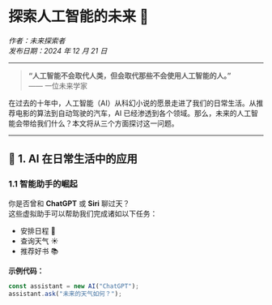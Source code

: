 # 探索人工智能的未来 🚀

_作者：未来探索者_  
_发布日期：2024 年 12 月 21 日_

---

> **“人工智能不会取代人类，但会取代那些不会使用人工智能的人。”**  
> —— 一位未来学家

在过去的十年中，人工智能（AI）从科幻小说的愿景走进了我们的日常生活。从推荐电影的算法到自动驾驶的汽车，AI 已经渗透到各个领域。那么，未来的人工智能会带给我们什么？本文将从三个方面探讨这一问题。

---

## 🌟 1. AI 在日常生活中的应用

### 1.1 智能助手的崛起

你是否曾和 **ChatGPT** 或 **Siri** 聊过天？  
这些虚拟助手可以帮助我们完成诸如以下任务：

- 安排日程 📅
- 查询天气 ☀️
- 推荐好书 📚

**示例代码：**

```javascript
const assistant = new AI("ChatGPT");
assistant.ask("未来的天气如何？");
```
